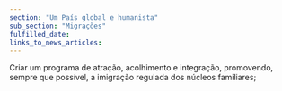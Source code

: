 ```yaml
---
section: "Um País global e humanista"
sub_section: "Migrações"
fulfilled_date:
links_to_news_articles:
---
```


Criar um programa de atração, acolhimento e integração, promovendo, sempre que possível, a imigração regulada dos núcleos familiares;